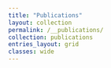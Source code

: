 ```yaml
---
title: "Publications"
layout: collection
permalink: /__publications/   
collection: publications
entries_layout: grid
classes: wide
---
```

